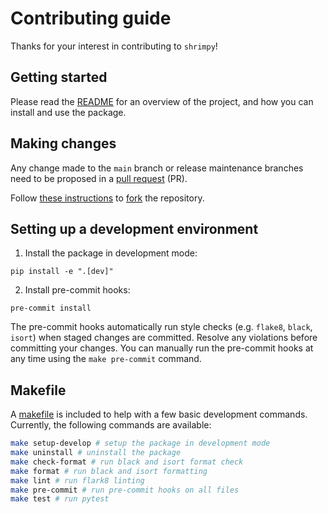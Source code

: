 # Contributing guide

Thanks for your interest in contributing to `shrimpy`!

## Getting started

Please read the [README](./README.md) for an overview of the project,
and how you can install and use the package.

## Making changes

Any change made to the `main` branch or release maintenance branches
need to be proposed in a [pull request](https://github.com/czbiohub-sf/shrimPy/pulls) (PR).

Follow [these instructions](https://docs.github.com/en/get-started/quickstart/fork-a-repo)
to [fork](https://github.com/czbiohub-sf/shrimPy/fork) the repository.

## Setting up a development environment

1. Install the package in development mode:

```
pip install -e ".[dev]"
```

2. Install pre-commit hooks:

```
pre-commit install
```

The pre-commit hooks automatically run style checks (e.g. `flake8`, `black`, `isort`) when staged changes are committed. Resolve any violations before committing your changes. You can manually run the pre-commit hooks at any time using the `make pre-commit` command.

## Makefile

A [makefile](Makefile) is included to help with a few basic development commands. Currently, the following commands are available:

```sh
make setup-develop # setup the package in development mode
make uninstall # uninstall the package
make check-format # run black and isort format check
make format # run black and isort formatting
make lint # run flark8 linting
make pre-commit # run pre-commit hooks on all files
make test # run pytest
```
